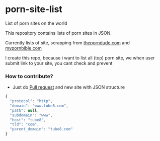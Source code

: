 porn-site-list
==============

List of porn sites on the world

This repository contains lists of porn sites in JSON.

Currently lists of site, scrapping from [theporndude.com](http://theporndude.com/) and [mypornbible.com](http://mypornbible.com/)

I create this repo, because i want to list all (top) porn site, we when user submit link to your site, you cant check and prevent


### How to contribute?
- Just do [Pull request](https://github.com/aredo/porn-site-list/pulls) and new site with JSON structure
```js
{
  "protocol": "http",
  "domain": "www.tube8.com",
  "path": null,
  "subdomain": "www",
  "host": "tube8",
  "tld": "com",
  "parent_domain": "tube8.com"
}
```
